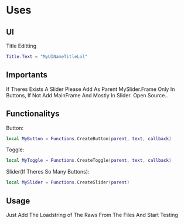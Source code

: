 # Uses
## UI
Title Editting
```lua
Title.Text = "MyUINameTitleLol"
```
## Importants
If Theres Exists A Slider Please Add As Parent MySlider.Frame Only In Buttons, If Not Add MainFrame And Mostly In Slider.
Open Source..
## Functionalitys
Button:
```lua
local MyButton = Functions.CreateButton(parent, text, callback)
```
Toggle:
```lua
local MyToggle = Functions.CreateToggle(parent, text, callback)
```
Slider(If Theres So Many Buttons):
```lua
local MySlider = Functions.CreateSlider(parent)
```
## Usage
Just Add The Loadstring of The Raws From The Files And Start Testing